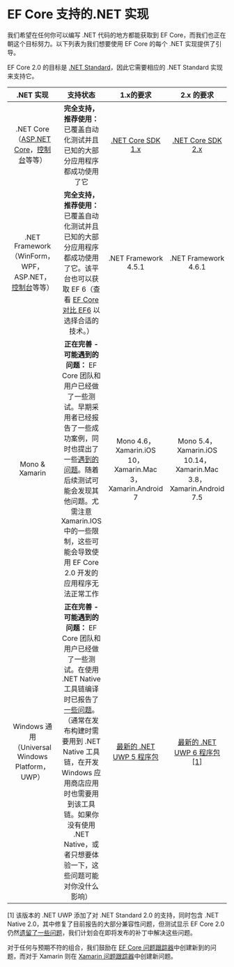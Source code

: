 # EF Core 支持的.NET 实现

我们希望在任何你可以编写 .NET 代码的地方都能获取到 EF Core，而我们也正在朝这个目标努力。以下列表为我们想要使用 EF Core 的每个 .NET 实现提供了引导。

EF Core 2.0 的目标是 [.NET Standard](https://docs.microsoft.com/zh-cn/dotnet/standard/net-standard)，因此它需要相应的 .NET Standard 实现来支持它。

|.NET 实现|支持状态|1.x的要求|2.x 的要求|
|:---:|:---:|:---:|:---:|
|.NET Core（[ASP.NET Core](../2、入门指南/E、ASP.NETCore/A、ASP.NETCore.md)，[控制台](../2、入门指南/D、.NETCore/A、.NETCore.md)等等）|**完全支持，推荐使用：** 已覆盖自动化测试并且已知的大部分应用程序都成功使用了它|[.NET Core SDK 1.x](https://www.microsoft.com/net/core/)|[.NET Core SDK 2.x](https://www.microsoft.com/net/core/)|
|.NET Framework（WinForm，WPF，ASP.NET，[控制台](https://docs.microsoft.com/en-us/ef/core/get-started/full-dotnet/index)等等）|**完全支持，推荐使用：** 已覆盖自动化测试并且已知的大部分应用程序都成功使用了它。该平台也可以获取 EF 6（查看 [EF Core 对比 EF6](https://docs.microsoft.com/zh-cn/ef/efcore-and-ef6/index) 以选择合适的技术。）|.NET Framework 4.5.1|.NET Framework 4.6.1|
|Mono & Xamarin|**正在完善 - 可能遇到的问题：** EF Core 团队和用户已经做了一些测试。早期采用者已经报告了一些成功案例，同时也提出了一些[遇到的问题](https://github.com/aspnet/entityframework/issues?q=is%3Aopen+is%3Aissue+label%3Aarea-xamarin)。随着后续测试可能会发现其他问题。尤需注意 Xamarin.IOS 中的一些限制，这些可能会导致使用 EF Core 2.0 开发的应用程序无法正常工作|Mono 4.6，Xamarin.iOS 10，Xamarin.Mac 3，Xamarin.Android 7|Mono 5.4，Xamarin.iOS 10.14，Xamarin.Mac 3.8，Xamarin.Android 7.5|
|Windows 通用（Universal Windows Platform，UWP）|**正在完善 - 可能遇到的问题：** EF Core 团队和用户已经做了一些测试。在使用 .NET Native 工具链编译时已报告了[一些问题](https://github.com/aspnet/entityframework/issues?utf8=%E2%9C%93&q=is%3Aopen%20is%3Aissue%20label%3Aarea-uwp%20)。（通常在发布构建时需要用到 .NET Native 工具链，在开发 Windows 应用商店应用时也需要用到该工具链。如果你没有使用 .NET Native，或者只想要体验一下，这些问题可能对你没什么影响）|[最新的 .NET UWP 5 程序包](https://www.nuget.org/packages/Microsoft.NETCore.UniversalWindowsPlatform/5.4.1)|[最新的 .NET UWP 6 程序包 [1]](https://www.nuget.org/packages/Microsoft.NETCore.UniversalWindowsPlatform/)|

[1] 该版本的 .NET UWP 添加了对 .NET Standard 2.0 的支持，同时包含 .NET Native 2.0，其中修复了目前报告的大部分兼容性问题，但测试显示 EF Core 2.0 仍然[遗留了一些问题](https://github.com/aspnet/EntityFrameworkCore/issues?q=is%3Aopen+is%3Aissue+milestone%3A2.0.1+label%3Aarea-uwp)，我们计划会在即将发布的补丁中解决这些问题。

对于任何与预期不符的组合，我们鼓励在 [EF Core 问题跟踪器](https://github.com/aspnet/entityframeworkcore/issues/new)中创建新到的问题，而对于 Xamarin 则在 [Xamarin 问题跟踪器](https://bugzilla.xamarin.com/newbug)中创建新问题。